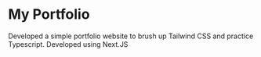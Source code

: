 # My Portfolio

Developed a simple portfolio website to brush up Tailwind CSS and practice Typescript.
Developed using Next.JS

